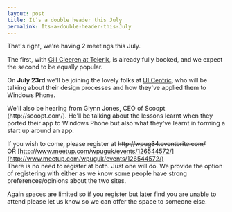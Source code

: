 ```yaml
---
layout: post
title: It’s a double header this July
permalink: Its-a-double-header-this-July
---
```


That's right, we're having 2 meetings this July.

The first, with [Gill Cleeren at Telerik](https://mrlacey.github.io/winappsldn/A-special-meeting-at-Telerik-in-July), is already fully booked, and we expect the second to be equally popular.

On **July 23rd** we'll be joining the lovely folks at [UI Centric](http://www.uicentric.com/), who will be talking about their design processes and how they've applied them to Windows Phone.

We'll also be hearing from Glynn Jones, CEO of Scoopt (~~http&#58;&#47;&#47;scoopt.com/~~). He'll be talking about the lessons learnt when they ported their app to Windows Phone but also what they've learnt in forming a start up around an app.

If you wish to come, please register at ~~http&#58;&#47;&#47;wpug34.eventbrite.com/~~ OR [http://www.meetup.com/wpuguk/events/126544572/](http://www.meetup.com/wpuguk/events/126544572/)  
There is no need to register at both. Just one will do. We provide the option of registering with either as we know some people have strong preferences/opinions about the two sites.

Again spaces are limited so if you register but later find you are unable to attend please let us know so we can offer the space to someone else.
